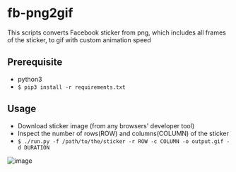 # fb-png2gif

This scripts converts Facebook sticker from png, which includes all frames of the sticker, to gif with custom animation speed

## Prerequisite
- python3
- `$ pip3 install -r requirements.txt`


## Usage
- Download sticker image (from any browsers' developer tool)
- Inspect the number of rows(ROW) and columns(COLUMN) of the sticker
- `$ ./run.py -f /path/to/the/sticker -r ROW -c COLUMN -o output.gif -d DURATION`



![image](https://media.tenor.co/images/06447bcaa99945272b9a56149e00122b/tenor.gif)
